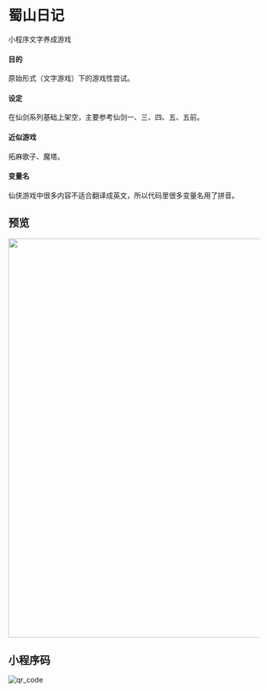 # 蜀山日记

小程序文字养成游戏

#### 目的
原始形式（文字游戏）下的游戏性尝试。

#### 设定
在仙剑系列基础上架空，主要参考仙剑一、三、四、五、五前。

#### 近似游戏
拓麻歌子、魔塔。

#### 变量名
仙侠游戏中很多内容不适合翻译成英文，所以代码里很多变量名用了拼音。

## 预览
<img src="https://github.com/jokersandwich/Shushan-Diary/blob/master/image/preview.jpg" width="800">

## 小程序码
![qr_code](https://github.com/jokersandwich/Shushan-Diary/blob/master/image/qr_code.jpg)
